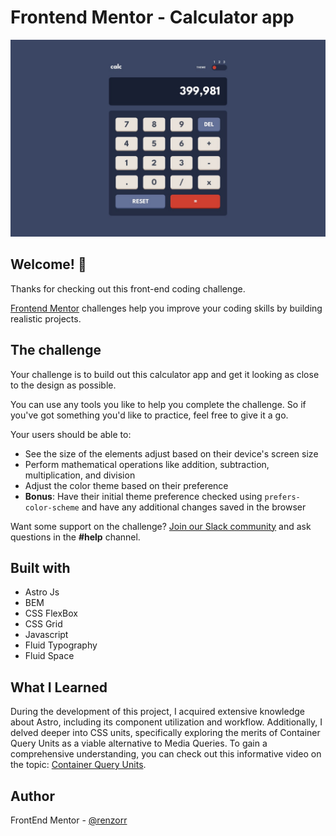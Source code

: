 # Frontend Mentor - Calculator app

![Design preview for the Calculator app coding challenge](./design/desktop-design-theme-1.jpg)

## Welcome! 👋

Thanks for checking out this front-end coding challenge.

[Frontend Mentor](https://www.frontendmentor.io) challenges help you improve your coding skills by building realistic projects.

## The challenge

Your challenge is to build out this calculator app and get it looking as close to the design as possible.

You can use any tools you like to help you complete the challenge. So if you've got something you'd like to practice, feel free to give it a go.

Your users should be able to:

- See the size of the elements adjust based on their device's screen size
- Perform mathematical operations like addition, subtraction, multiplication, and division
- Adjust the color theme based on their preference
- **Bonus**: Have their initial theme preference checked using `prefers-color-scheme` and have any additional changes saved in the browser

Want some support on the challenge? [Join our Slack community](https://www.frontendmentor.io/slack) and ask questions in the **#help** channel.

## Built with

- Astro Js
- BEM
- CSS FlexBox
- CSS Grid
- Javascript
- Fluid Typography
- Fluid Space

## What I Learned

During the development of this project, I acquired extensive knowledge about Astro, including its component utilization and workflow. Additionally, I delved deeper into CSS units, specifically exploring the merits of Container Query Units as a viable alternative to Media Queries. To gain a comprehensive understanding, you can check out this informative video on the topic: [Container Query Units](https://www.youtube.com/watch?v=ZSaAHb5dRwQ).

## Author

FrontEnd Mentor - [@renzorr](https://www.frontendmentor.io/profile/Renzorr)